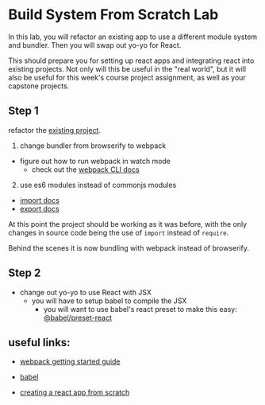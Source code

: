 # Build System From Scratch Lab

In this lab, you will refactor an existing app to use a different module system and bundler. Then you will swap out yo-yo for React.

This should prepare you for setting up react apps and integrating react into existing projects. Not only will this be useful in the "real world", but it will also be useful for this week's course project assignment, as well as your capstone projects.



## Step 1

refactor the [existing project](https://github.com/PdxCodeGuild/build-system-from-scratch). 

1. change bundler from browserify to webpack
  * figure out how to run webpack in watch mode
    * check out the [webpack CLI docs](https://webpack.js.org/api/cli/)
2. use es6 modules instead of commonjs modules
  * [import docs](https://developer.mozilla.org/en-US/docs/Web/JavaScript/Reference/Statements/import)
  * [export docs](https://developer.mozilla.org/en-US/docs/Web/JavaScript/Reference/Statements/export)

At this point the project should be working as it was before, with the only changes in source code being the use of `import` instead of `require`.

Behind the scenes it is now bundling with webpack instead of browserify.

## Step 2

* change out yo-yo to use React with JSX
  * you will have to setup babel to compile the JSX
    * you will want to use babel's react preset to make this easy: [@babel/preset-react](https://babeljs.io/docs/en/babel-preset-react)


## useful links:

* [webpack getting started guide](https://webpack.js.org/guides/getting-started/)

* [babel](https://babeljs.io/)

* [creating a react app from scratch](https://blog.usejournal.com/creating-a-react-app-from-scratch-f3c693b84658)




